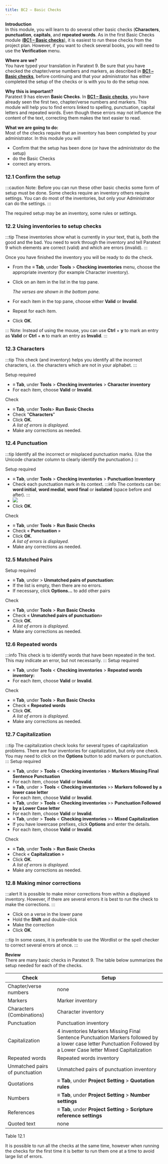 ```yaml
---
title: BC2 – Basic Checks
---
```

**Introduction**  
In this module, you will learn to do several other basic checks (**Characters**, **punctuation**, **capitals**, and **repeated words**. As in the first Basic Checks module ([**BC1 – Basic checks**](../02-Stage-1/5.BC1.md)), it is easiest to run these checks from the project plan. However, if you want to check several books, you will need to use the **Verification** menu.

**Where are we?**  
You have typed your translation in Paratext 9. Be sure that you have checked the chapter/verse numbers and markers, as described in [**BC1 – Basic checks**](../02-Stage-1/5.BC1.md), before continuing and that your administrator has either completed the setup of the checks or is with you to do the setup now.

**Why this is important?**  
Paratext 9 has eleven **Basic Checks**. In [**BC1 – Basic checks**](../02-Stage-1/5.BC1.md), you have already seen the first two, chapter/verse numbers and markers. This module will help you to find errors linked to spelling, punctuation, capital letters and repeated words. Even though these errors may not influence the content of the text, correcting them makes the text easier to read.

**What we are going to do:**  
Most of the checks require that an inventory has been completed by your administrator. In this module you will

-   Confirm that the setup has been done (or have the administrator do the setup)
-   do the Basic Checks
-   correct any errors.

### 12.1 Confirm the setup

:::caution
Note: Before you can run these other basic checks some form of setup must be done. Some checks require an inventory others require settings. You can do most of the inventories, but only your Administrator can do the settings.
:::

The required setup may be an inventory, some rules or settings.

### 12.2 Using inventories to setup checks

:::tip
These inventories show what is currently in your text, that is, both the good and the bad. You need to work through the inventory and tell Paratext 9 which elements are correct (valid) and which are errors (invalid).
:::

Once you have finished the inventory you will be ready to do the check.

-   From the **≡ Tab**, under **Tools** \> **Checking inventories** menu, choose the appropriate inventory (for example Character inventory).
-   Click on an item in the list in the top pane.

    *The verses are shown in the bottom pane.*

-   For each item in the top pane, choose either **Valid** or **Invalid**.
-   Repeat for each item.
-   Click **OK**.

:::
Note: Instead of using the mouse, you can use **Ctrl** + **y** to mark an entry as **Valid** or **Ctrl** + **n** to mark an entry as **Invalid**.
:::

### 12.3 Characters

:::tip
This check (and inventory) helps you identify all the incorrect characters, i.e. the characters which are not in your alphabet.
:::

Setup required  
-   **≡ Tab**, under **Tools** \> **Checking inventories** \> **Character inventory**
-   For each item, choose **Valid** or **Invalid**.

Check  
-   **≡ Tab**, under **Tools**\> **Run Basic Checks**
-   Check "**Characters**"
-   Click **OK**.  
    *A list of errors is displayed.*
-   Make any corrections as needed.

### 12.4 Punctuation

:::tip
Identify all the incorrect or misplaced punctuation marks. (Use the Unicode character column to clearly identify the punctuation.)
:::

Setup required  
-   **≡ Tab**, under **Tools** \> **Checking inventories** \> **Punctuation Inventory**
-   Check each punctuation mark in its context.
:::info
The contexts can be: **word initial**, **word medial**, **word final** or **isolated** (space before and after).
:::
-   ![](../media/1c4d9844e10ce6e7e195d7d66cd35172.png)
-   Click **OK**.

Check  
-   **≡ Tab**, under **Tools** \> **Run Basic Checks**
-   Check « **Punctuation** »
-   Click **OK**.  
    *A list of errors is displayed.*
-   Make any corrections as needed.

### 12.5 Matched Pairs

Setup required  
-   **≡ Tab**, under \> **Unmatched pairs of punctuation**:
-   If the list is empty, then there are no errors.
-   If necessary, click **Options...** to add other pairs

Check  
-   **≡ Tab**, under **Tools** \> **Run Basic Checks**
-   Check « **Unmatched pairs of punctuation**»
-   Click **OK**.  
    *A list of errors is displayed.*
-   Make any corrections as needed.

### 12.6 Repeated words
:::info
This check is to identify words that have been repeated in the text. This may indicate an error, but not necessarily.
:::
Setup required  
-   **≡ Tab**, under **Tools** \< **Checking inventories** \> **Repeated words inventory:**
-   For each item, choose **Valid** or **Invalid**.

Check  
-   **≡ Tab**, under **Tools** \> **Run Basic Checks**
-   Check « **Repeated words**
-   Click **OK**.  
    *A list of errors is displayed.*
 -   Make any corrections as needed.

### 12.7 Capitalization
:::tip
The capitalization check looks for several types of capitalization problems. There are four inventories for capitalization, but only one check. You may need to click on the **Options** button to add markers or punctuation.
:::
Setup required  
-   **≡ Tab**, under \> **Tools** \< **Checking inventories** \> **Markers Missing Final Sentence Punctuation**
-   For each item, choose **Valid** or **Invalid**.
-   **≡ Tab**, under \> **Tools** \< **Checking inventories** \>\> **Markers followed by a lower case letter**
-   For each item, choose **Valid** or **Invalid**.
-   **≡ Tab**, under \> **Tools** \< **Checking inventories** \>\> **Punctuation Followed by a Lower Case letter**
-   For each item, choose **Valid** or **Invalid**.
-   **≡ Tab**, under \> **Tools** \< **Checking inventories** \>\> **Mixed Capitalization**
-   If you have lowercase prefixes, click **Options** and enter the details.
-   For each item, choose **Valid** or **Invalid**.

Check  
-   **≡ Tab**, under **Tools** \> **Run Basic Checks**
-   Check « **Capitalization** »
-   Click **OK**.  
    *A list of errors is displayed.*
-   Make any corrections as needed.

### 12.8 Making minor corrections
:::alert
It is possible to make minor corrections from within a displayed inventory. However, if there are several errors it is best to run the check to make the corrections.
:::
-   Click on a verse in the lower pane
-   Hold the **Shift** and double-click
-   Make the correction
-   Click **OK**.

:::tip
In some cases, it is preferable to use the Wordlist or the spell checker to correct several errors at once.
:::

**Review**  
There are many basic checks in Paratext 9. The table below summarizes the setup needed for each of the checks.

| **Check**                      | **Setup**                                                                                                                                                         |
|--------------------------------|-------------------------------------------------------------------------------------------------------------------------------------------------------------------|
| Chapter/verse numbers          | none                                                                                                                                                              |
| Markers                        | Marker inventory                                                                                                                                                  |
| Characters (Combinations)      | Character inventory                                                                                                                                               |
| Punctuation                    | Punctuation inventory                                                                                                                                             |
| Capitalization                 | 4 inventories Markers Missing Final Sentence Punctuation Markers followed by a lower case letter Punctuation Followed by a Lower Case letter Mixed Capitalization |
| Repeated words                 | Repeated words inventory                                                                                                                                          |
| Unmatched pairs of punctuation | Unmatched pairs of punctuation inventory                                                                                                                          |
| Quotations                     | **≡ Tab**, under **Project Setting** \> **Quotation rules**                                                                                                       |
| Numbers                        | **≡ Tab**, under **Project Setting** \> **Number settings**                                                                                                       |
| References                     | **≡ Tab**, under **Project Setting** \> **Scripture reference settings**                                                                                          |
| Quoted text                    | none                                                                                                                                                              |

Table 12.1

It is possible to run all the checks at the same time, however when running the checks for the first time it is better to run them one at a time to avoid large list of errors.
